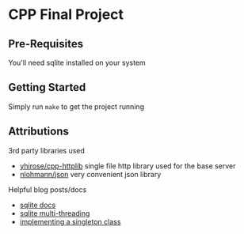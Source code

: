 # CPP Final Project

## Pre-Requisites

You'll need sqlite installed on your system

## Getting Started

Simply run `make` to get the project running

## Attributions

3rd party libraries used

- [yhirose/cpp-httplib](https://github.com/yhirose/cpp-httplib) single file http library used for the base server
- [nlohmann/json](https://github.com/nlohmann/json) very convenient json library

Helpful blog posts/docs

- [sqlite docs](https://www.sqlite.org/cintro.html)
- [sqlite multi-threading](https://www.codeproject.com/Articles/5379574/More-SQLite-Multi-threading)
- [implementing a singleton class](https://www.geeksforgeeks.org/implementation-of-singleton-class-in-cpp/)
